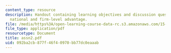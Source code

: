 ```yaml
---
content_type: resource
description: Handout containing learning objectives and discussion questions on linking
  national and firm-level advantage.
file: /media/https%3A/open-learning-course-data-rc.s3.amazonaws.com/15-220-global-strategy-and-organization-spring-2008/092ba2cb877f46f40970bb77dc0eaaab_assn2.pdf
file_type: application/pdf
resourcetype: Document
title: assn2.pdf
uid: 092ba2cb-877f-46f4-0970-bb77dc0eaaab
---
```

